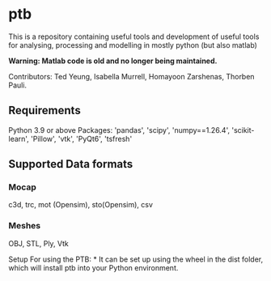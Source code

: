 # ptb
This is a repository containing useful tools and development of useful tools for analysing, processing and modelling in mostly python (but also matlab)

**Warning: Matlab code is old and no longer being maintained.**

Contributors: Ted Yeung, Isabella Murrell, Homayoon Zarshenas, Thorben Pauli.

## Requirements
Python 3.9 or above
Packages: 'pandas', 'scipy', 'numpy==1.26.4', 'scikit-learn', 'Pillow', 'vtk', 'PyQt6', 'tsfresh'

## Supported Data formats
### Mocap
c3d, trc, mot (Opensim), sto(Opensim), csv

### Meshes
OBJ, STL, Ply, Vtk

Setup
For using the PTB: * It can be set up using the wheel in the dist folder, which will install ptb into your Python environment.

